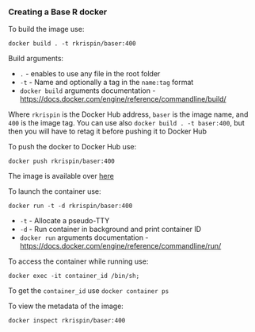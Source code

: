 ### Creating a Base R docker

To build the image use:

``` shell
docker build . -t rkrispin/baser:400
```
Build arguments:

* `.` - enables to use any file in the root folder
* `-t` - Name and optionally a tag in the `name:tag` format
* `docker build` arguments documentation - https://docs.docker.com/engine/reference/commandline/build/

Where `rkrispin` is the Docker Hub address, `baser` is the image name, and `400` is the image tag. You can use also `docker build . -t baser:400`, but then you will have to retag it before pushing it to Docker Hub


To push the docker to Docker Hub use:

```
docker push rkrispin/baser:400
```

The image is available over [here](https://hub.docker.com/repository/docker/rkrispin/baser/general)

To launch the container use:

``` shell
docker run -t -d rkrispin/baser:400
```

* `-t` - Allocate a pseudo-TTY
* `-d` - Run container in background and print container ID
* `docker run` arguments documentation - https://docs.docker.com/engine/reference/commandline/run/

To access the container while running use:

``` shell
docker exec -it container_id /bin/sh;
```

To get the `container_id` use `docker container ps`

To view the metadata of the image:
```
docker inspect rkrispin/baser:400
```
